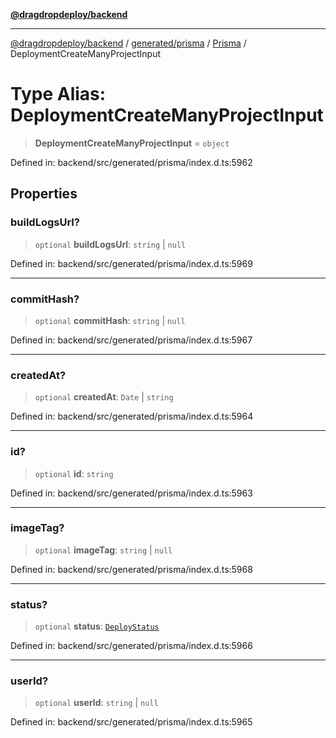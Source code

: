 [**@dragdropdeploy/backend**](../../../../../README.md)

***

[@dragdropdeploy/backend](../../../../../README.md) / [generated/prisma](../../../README.md) / [Prisma](../README.md) / DeploymentCreateManyProjectInput

# Type Alias: DeploymentCreateManyProjectInput

> **DeploymentCreateManyProjectInput** = `object`

Defined in: backend/src/generated/prisma/index.d.ts:5962

## Properties

### buildLogsUrl?

> `optional` **buildLogsUrl**: `string` \| `null`

Defined in: backend/src/generated/prisma/index.d.ts:5969

***

### commitHash?

> `optional` **commitHash**: `string` \| `null`

Defined in: backend/src/generated/prisma/index.d.ts:5967

***

### createdAt?

> `optional` **createdAt**: `Date` \| `string`

Defined in: backend/src/generated/prisma/index.d.ts:5964

***

### id?

> `optional` **id**: `string`

Defined in: backend/src/generated/prisma/index.d.ts:5963

***

### imageTag?

> `optional` **imageTag**: `string` \| `null`

Defined in: backend/src/generated/prisma/index.d.ts:5968

***

### status?

> `optional` **status**: [`DeployStatus`](../../$Enums/type-aliases/DeployStatus.md)

Defined in: backend/src/generated/prisma/index.d.ts:5966

***

### userId?

> `optional` **userId**: `string` \| `null`

Defined in: backend/src/generated/prisma/index.d.ts:5965
